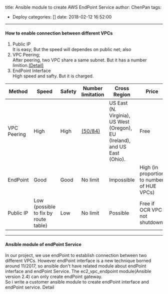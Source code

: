 title: Ansible module to create AWS EndPoint Service
author: ChenPan
tags:
  - Deploy
categories: []
date: 2018-02-12 16:52:00
---
#### How to enable connection between different VPCs
1. Public IP
   <br>It is easy; But the speed will dependes on public net; also 
2. VPC Peering; 
  <br> After peering, two VPC share a same subnet. But it has a number limition.[(Detail)](https://docs.aws.amazon.com/AmazonVPC/latest/PeeringGuide/vpc-peering-basics.html#vpc-peering-limitations)
3. EndPoint Interface 
<br>High speed and safty.  But it is charged.


Method  |  Speed | Safety | Number limitation | Cross Region |  Price 
---------- | ---------- | ---------------- |  ---------   |  -----------------  |  -------------------
VPC Peering   | High | High | [(50/84)](https://docs.aws.amazon.com/AmazonVPC/latest/UserGuide/VPC_Appendix_Limits.html#vpc-limits-peering) | US East (N. Virginia), US West (Oregon), EU (Ireland), and US East (Ohio).| Free
EndPoint  | Good    |   Good  |  No limit  |  Impossible |  High (in proportion to number of HUE VPCs) 
Public IP |  Low (possible to fix by route table)  |  Low | No limit | Possible | Free if OCR VPC not shutdown

** **
#### Ansible module of endPoint Service
In our project, we use endPoint to establish connection between two different VPCs. 
However endPoint interface is a new technique borned around 11/2017, so ansible don't have related module about endPoint interface and endPoint Service. The ec2_vpc_endpoint module(Ansible version 2.4) can only create endPoint gateway.
<br>So i write a customer ansible module to create endPoint interface and endPoint service. Detail


